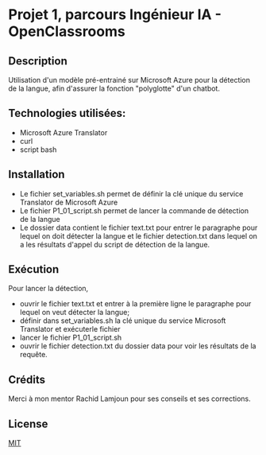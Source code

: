# Projet 1, parcours Ingénieur IA - OpenClassrooms

## Description
Utilisation d'un modèle pré-entrainé sur Microsoft Azure pour la détection de la langue, afin d'assurer la fonction "polyglotte" d'un chatbot.

## Technologies utilisées:

- Microsoft Azure Translator
- curl
- script bash

## Installation

- Le fichier set_variables.sh permet de définir la clé unique du service Translator de Microsoft Azure
- Le fichier P1_01_script.sh permet de lancer la commande de détection de la langue
- Le dossier data contient le fichier text.txt pour entrer le paragraphe pour lequel on doit détecter la langue et le fichier detection.txt dans lequel on a les résultats d'appel du script de détection de la langue.


## Exécution

Pour lancer la détection, 
- ouvrir le fichier text.txt et entrer à la première ligne le paragraphe pour lequel on veut détecter la langue;
- définir dans set_variables.sh la clé unique du service Microsoft Translator et exécuterle fichier
- lancer le fichier P1_01_script.sh
- ouvrir le fichier detection.txt du dossier data pour voir les résultats de la requête.


## Crédits

Merci à mon mentor Rachid Lamjoun pour ses conseils et ses corrections.


## License
[MIT](https://choosealicense.com/licenses/mit/)


 


